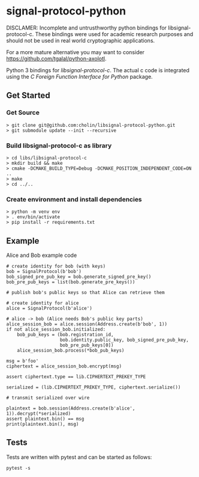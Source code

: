 signal-protocol-python
======================

DISCLAMER: Incomplete and untrusthworthy python bindings for
libsignal-protocol-c. These bindings were used for academic research purposes
and should not be used in real world cryptographic applications.

For a more mature alternative you may want to consider
https://github.com/tgalal/python-axolotl.

Python 3 bindings for *libsignal-protocol-c*. The actual c code is integrated
using the *C Foreign Function Interface for Python* package.

Get Started
-----------

### Get Source
```
> git clone git@github.com:cholin/libsignal-protocol-python.git
> git submodule update --init --recursive
```

### Build libsignal-protocol-c as library
```
> cd libs/libsignal-protocol-c
> mkdir build && make
> cmake -DCMAKE_BUILD_TYPE=Debug -DCMAKE_POSITION_INDEPENDENT_CODE=ON ..
> make
> cd ../..
```

### Create environment and install dependencies
```
> python -m venv env
> . env/bin/activate
> pip install -r requirements.txt
```

Example
-------

Alice and Bob example code

```
# create identity for bob (with keys)
bob = SignalProtocol(b'bob')
bob_signed_pre_pub_key = bob.generate_signed_pre_key()
bob_pre_pub_keys = list(bob.generate_pre_keys())

# publish bob's public keys so that Alice can retrieve them

# create identity for alice
alice = SignalProtocol(b'alice')

# alice -> bob (Alice needs Bob's public key parts)
alice_session_bob = alice.session(Address.create(b'bob', 1))
if not alice_session_bob.initialized:
    bob_pub_keys = (bob.registration_id,
                    bob.identity.public_key, bob_signed_pre_pub_key,
                    bob_pre_pub_keys[0])
    alice_session_bob.process(*bob_pub_keys)

msg = b'foo'
ciphertext = alice_session_bob.encrypt(msg)

assert ciphertext.type == lib.CIPHERTEXT_PREKEY_TYPE

serialized = (lib.CIPHERTEXT_PREKEY_TYPE, ciphertext.serialize())

# transmit serialized over wire

plaintext = bob.session(Address.create(b'alice', 1)).decrypt(*serialized)
assert plaintext.bin() == msg
print(plaintext.bin(), msg)
```

Tests
-----

Tests are written with pytest and can be started as follows:

```
pytest -s
```
